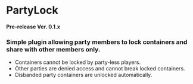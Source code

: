 # PartyLock
**Pre-release Ver. 0.1.x**

### Simple plugin allowing party members to lock containers and share with other members only.

* Containers cannot be locked by party-less players.
* Other parties are denied access and cannot break locked containers.
* Disbanded party containers are unlocked automatically.
